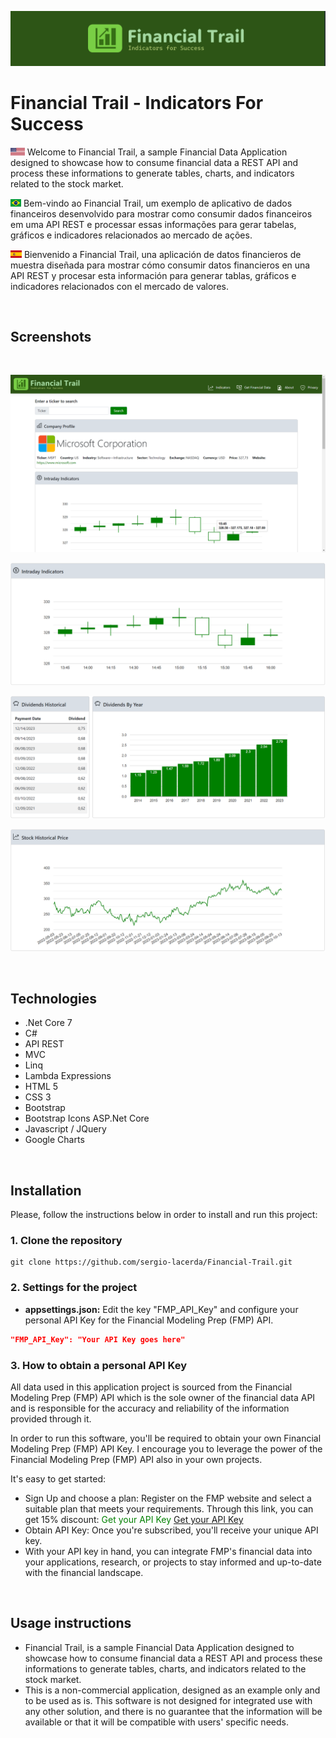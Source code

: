 ![Financial Trail Logo](https://github.com/sergio-lacerda/Financial-Trail/blob/master/Preview/logo.png "Financial Trail Logo")

# Financial Trail - Indicators For Success

<img height="12px" src="https://github.com/hampusborgos/country-flags/blob/main/png250px/us.png"/> Welcome to Financial Trail, a sample Financial Data Application designed to showcase how to consume financial data a REST API and process these informations to generate tables, charts, and indicators related to the stock market.

<img height="12px" src="https://github.com/hampusborgos/country-flags/blob/main/png250px/br.png"/> Bem-vindo ao Financial Trail, um exemplo de aplicativo de dados financeiros desenvolvido para mostrar como consumir dados financeiros em uma API REST e processar essas informações para gerar tabelas, gráficos e indicadores relacionados ao mercado de ações.

<img height="12px" src="https://github.com/hampusborgos/country-flags/blob/main/png250px/es.png"/> Bienvenido a Financial Trail, una aplicación de datos financieros de muestra diseñada para mostrar cómo consumir datos financieros en una API REST y procesar esta información para generar tablas, gráficos e indicadores relacionados con el mercado de valores.

<br />

## Screenshots 
<br />

![Financial Trail Main Page](https://github.com/sergio-lacerda/Financial-Trail/blob/master/Preview/index.png "Financial Trail Main Page")

![Financial Trail Intraday Indicators](https://github.com/sergio-lacerda/Financial-Trail/blob/master/Preview/intraday.png "Financial Trail Intraday Indicators")

![Financial Trail Dividends](https://github.com/sergio-lacerda/Financial-Trail/blob/master/Preview/dividends.png "Financial Trail Dividends")

![Financial Trail Stock Historical Price](https://github.com/sergio-lacerda/Financial-Trail/blob/master/Preview/historical.png "Financial Trail Stock Historical Price")

<br />

## Technologies 

- .Net Core 7
- C#
- API REST
- MVC
- Linq
- Lambda Expressions
- HTML 5
- CSS 3 
- Bootstrap
- Bootstrap Icons ASP.Net Core
- Javascript / JQuery
- Google Charts

<br />

## Installation

Please, follow the instructions below in order to install and run this project:

    
### 1. Clone the repository

```console
git clone https://github.com/sergio-lacerda/Financial-Trail.git
```

   
### 2. Settings for the project

- **appsettings.json:** Edit the key "FMP_API_Key" and configure your personal API Key for the Financial Modeling Prep (FMP) API.

```json
"FMP_API_Key": "Your API Key goes here" 
```

   
### 3. How to obtain a personal API Key

All data used in this application project is sourced from the Financial Modeling Prep (FMP) API which is the sole owner of the financial data API and is responsible for the accuracy and reliability of the information provided through it.

In order to run this software, you'll be required to obtain your own Financial Modeling Prep (FMP) API Key. I encourage you to leverage the power of the Financial Modeling Prep (FMP) API also in your own projects.

It's easy to get started:

- Sign Up and choose a plan: Register on the FMP website and select a suitable plan that meets your requirements. Through this link, you can get 15% discount: <a href="https://intelligence.financialmodelingprep.com/pricing-plans?couponCode=sergio" target="_blank" style="text-decoration:none;color:green">Get your API Key</a> [Get your API Key](https://intelligence.financialmodelingprep.com/pricing-plans?couponCode=sergio) 
- Obtain API Key: Once you're subscribed, you'll receive your unique API key.
- With your API key in hand, you can integrate FMP's financial data into your applications, research, or projects to stay informed and up-to-date with the financial landscape.

<br />

## Usage instructions

- Financial Trail, is a sample Financial Data Application designed to showcase how to consume financial data a REST API and process these informations to generate tables, charts, and indicators related to the stock market.
- This is a non-commercial application, designed as an example only and to be used as is. This software is not designed for integrated use with any other solution, and there is no guarantee that the information will be available or that it will be compatible with users' specific needs.
